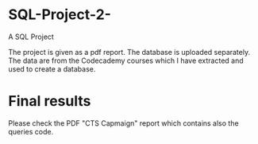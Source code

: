# SQL-Project-2-
A SQL Project 

The project is given as a pdf report. The database is uploaded separately. The data are from the Codecademy courses which I have extracted and used to create a database. 

# Final results

Please check the PDF "CTS Capmaign" report which contains also the queries code. 
